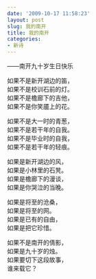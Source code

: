 ```yaml
---
date: '2009-10-17 11:58:23'
layout: post
slug: 我的南开
title: 我的南开
categories:
- 新诗
---
```

——南开九十岁生日快乐

如果不是新开湖边的笛，  
如果不是校训石前的灯。  
如果不是檐廊下的吉他，  
如果不是你笑靥上的花。

如果不是大一时的青葱，  
如果不是若干年的自我。  
如果不是毕业时的自我，  
如果不是若干年的轻痕。

如果是新开湖边的风，  
如果是小林里的石凳。  
如果是檐廊下的漫谈，  
如果是你哭泣的当晚。

如果是将至的沧桑，  
如果是将至的网。  
如果是已有的自由，  
如果是把它珍惜。

如果不是南开的倩影，  
如果是九十岁的烛。  
如果要切下这段故事，  
谁来载它？
